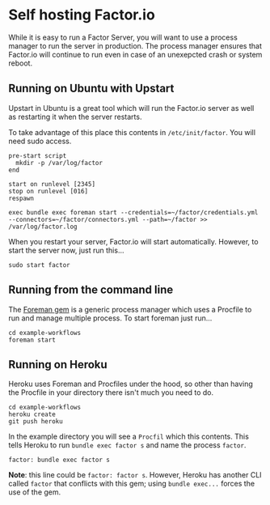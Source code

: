 # Self hosting Factor.io
While it is easy to run a Factor Server, you will want to use a process manager to run the server in production. The process manager ensures that Factor.io will continue to run even in case of an unexepcted crash or system reboot.

## Running on Ubuntu with Upstart
Upstart in Ubuntu is a great tool which will run the Factor.io server as well as restarting it when the server restarts.

To take advantage of this place this contents in `/etc/init/factor`. You will need sudo access.

    pre-start script
      mkdir -p /var/log/factor
    end

    start on runlevel [2345]
    stop on runlevel [016]
    respawn

    exec bundle exec foreman start --credentials=~/factor/credentials.yml --connectors=~/factor/connectors.yml --path=~/factor >> /var/log/factor.log

When you restart your server, Factor.io will start automatically. However, to start the server now, just run this...

    sudo start factor


## Running from the command line
The [Foreman gem](https://github.com/ddollar/foreman) is a generic process manager which uses a Procfile to run and manage multiple process. To start foreman just run...

    cd example-workflows
    foreman start

## Running on Heroku
Heroku uses Foreman and Procfiles under the hood, so other than having the Procfile in your directory there isn't much you need to do.

    cd example-workflows
    heroku create
    git push heroku

In the example directory you will see a `Procfil` which this contents. This tells Heroku to run `bundle exec factor s` and name the process `factor`.

    factor: bundle exec factor s

**Note**: this line could be `factor: factor s`. However, Heroku has another CLI called `factor` that conflicts with this gem; using `bundle exec...` forces the use of the gem.